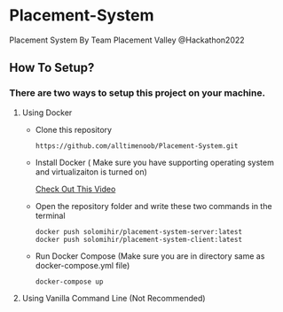# Placement-System
Placement System By Team Placement Valley @Hackathon2022


## How To Setup?

### There are two ways to setup this project on your machine.

1. Using Docker

    * Clone this repository



        `https://github.com/alltimenoob/Placement-System.git`


    * Install Docker ( Make sure you have supporting operating system and virtualizaiton is turned on)

        [Check Out This Video](https://www.youtube.com/watch?v=5nX8U8Fz5S0) 

    * Open the repository folder and write these two commands in the terminal
         
         ```
         docker push solomihir/placement-system-server:latest
         docker push solomihir/placement-system-client:latest
         ```

    * Run Docker Compose (Make sure you are in directory same as docker-compose.yml file)



        `docker-compose up`


2. Using Vanilla Command Line (Not Recommended)
